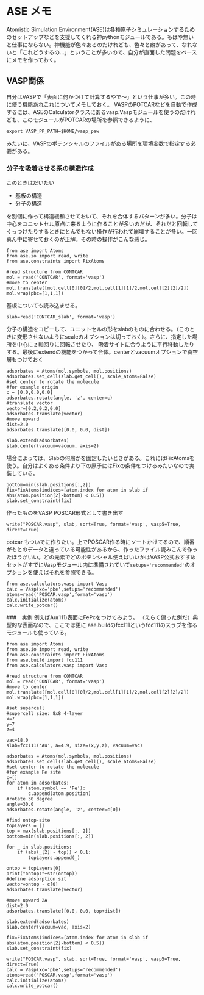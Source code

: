 # ASE メモ

Atomistic Simulation Environment(ASE)は各種原子シミュレーションするためのセットアップなどを支援してくれる神pythonモジュールである。もはや無いと仕事にならない。神機能が色々あるのだけれども、色々と癖があって、なれないと「これどうするの…」ということが多いので、自分が直面した問題をベースにメモを作っておく。

## VASP関係
自分はVASPで「表面に何かつけて計算するやで〜」という仕事が多い。この時に使う機能あれこれについてメモしておく。
VASPのPOTCARなどを自動で作成するには、ASEのCalculatorクラスにあるvasp.Vaspモジュールを使うのだけれども、このモジュールがPOTCARの場所を参照できるように、
```
export VASP_PP_PATH=$HOME/vasp_paw
```
みたいに、VASPのポテンシャルのファイルがある場所を環境変数で指定する必要がある。

### 分子を吸着させる系の構造作成
このときはだいたい  
- 基板の構造
- 分子の構造
  
を別個に作って構造緩和させておいて、それを合体するパターンが多い。分子は中心をユニットセル原点に来るように作ることが多いのだが、それだと回転してくっつけたりするときにとんでもない操作が行われて崩壊することが多い。一回真ん中に寄せておくのが正解。その時の操作がこんな感じ。

```
from ase import Atoms
from ase.io import read, write
from ase.constraints import FixAtoms

#read structure from CONTCAR
mol = read('CONTCAR', format='vasp')
#move to center
mol.translate([mol.cell[0][0]/2,mol.cell[1][1]/2,mol.cell[2][2]/2])
mol.wrap(pbc=[1,1,1])
```

基板についても読み込ませる。
```
slab=read('CONTCAR_slab', format='vasp')
```

分子の構造をコピーして、ユニットセルの形をslabのものに合わせる。（このときに変形させないようにscaleのオプションは切っておく）。さらに、指定した場所を中心にｚ軸回りに回転させたり、
吸着サイトに合うように平行移動したりする。最後にextendの機能をつかって合体。centerとvacuumオプションで真空層もつけておく
```
adsorbates = Atoms(mol.symbols, mol.positions)
adsorbates.set_cell(slab.get_cell(), scale_atoms=False)
#set center to rotate the molecule
#for example origin
c = [0.0,0.0,0.0]
adsorbates.rotate(angle, 'z', center=c)
#translate vector
vector=[0.2,0.2,0.0]
adsorbates.translate(vector)
#move upward
dist=2.0
adsorbates.translate([0.0, 0.0, dist])

slab.extend(adsorbates)
slab.center(vacuum=vacuum, axis=2)
```

場合によっては、Slabの何層かを固定したいときがある。これにはFixAtomsを使う。自分はよくある条件より下の原子にはFixの条件をつけるみたいなので実装している。
```
bottom=min(slab.positions[:,2])
fix=FixAtoms(indices=[atom.index for atom in slab if abs(atom.position[2]-bottom) < 0.5])
slab.set_constraint(fix)
```

作ったものをVASP POSCAR形式として書き出す
```
write("POSCAR.vasp", slab, sort=True, format='vasp', vasp5=True, direct=True)
```

potcar もついでに作りたい。上でPOSCAR作る時にソートかけてるので、順番がもとのデータと違っている可能性があるから、作ったファイル読みこんで作ったほうがいい。どの元素でどのポテンシャル使えばいいかはVASP公式おすすめセットがすでにVaspモジュール内に準備されていて`setups='recommended'`のオプションを使えばそれを参照できる。
```
from ase.calculators.vasp import Vasp
calc = Vasp(xc='pbe',setups='recommended')
atoms=read('POSCAR.vasp',format='vasp')
calc.initialize(atoms)
calc.write_potcar()
```

###　実例
例えばAu(111)表面にFePcをつけてみよう。
（えらく偏った例だ）典型的な表面なので、ここでは更に ase.buildのfcc111というfcc111のスラブを作るモジュールも使っている。

```
from ase import Atoms
from ase.io import read, write
from ase.constraints import FixAtoms
from ase.build import fcc111
from ase.calculators.vasp import Vasp

#read structure from CONTCAR
mol = read('CONTCAR', format='vasp')
#move to center
mol.translate([mol.cell[0][0]/2,mol.cell[1][1]/2,mol.cell[2][2]/2])
mol.wrap(pbc=[1,1,1])

#set supercell
#supercell size: 8x8 4-layer
x=7
y=7
z=4

vac=18.0
slab=fcc111('Au', a=4.9, size=(x,y,z), vacuum=vac)

adsorbates = Atoms(mol.symbols, mol.positions)
adsorbates.set_cell(slab.get_cell(), scale_atoms=False)
#set center to rotate the molecule
#for example Fe site
c=[]
for atom in adsorbates:
    if (atom.symbol == 'Fe'):
        c.append(atom.position)
#rotate 30 degree
angle=30.0
adsorbates.rotate(angle, 'z', center=c[0])

#find ontop-site
topLayers = []
top = max(slab.positions[:, 2])
bottom=min(slab.positions[:, 2])

for _ in slab.positions:
    if (abs(_[2] - top)) < 0.1:
        topLayers.append(_)

ontop = topLayers[0]
print("ontop:"+str(ontop))
#define adsorption sit
vector=ontop - c[0]
adsorbates.translate(vector)

#move upward 2A
dist=2.0
adsorbates.translate([0.0, 0.0, top+dist])

slab.extend(adsorbates)
slab.center(vacuum=vac, axis=2)

fix=FixAtoms(indices=[atom.index for atom in slab if abs(atom.position[2]-bottom) < 0.5])
slab.set_constraint(fix)

write("POSCAR.vasp", slab, sort=True, format='vasp', vasp5=True, direct=True)
calc = Vasp(xc='pbe',setups='recommended')
atoms=read('POSCAR.vasp',format='vasp')
calc.initialize(atoms)
calc.write_potcar()

```



